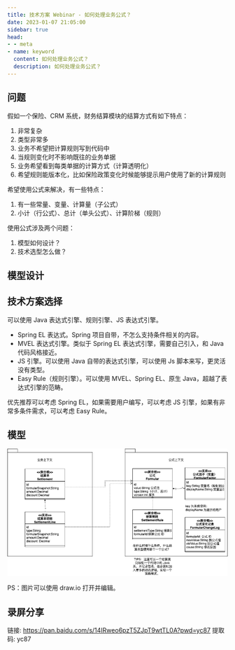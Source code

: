 ```yaml
---
title: 技术方案 Webinar - 如何处理业务公式？
date: 2023-01-07 21:05:00
sidebar: true
head:
- - meta
- name: keyword
  content: 如何处理业务公式？
  description: 如何处理业务公式？
---
```


## 问题

假如一个保险、CRM 系统，财务结算模块的结算方式有如下特点：

1. 非常复杂
2. 类型非常多
3. 业务不希望把计算规则写到代码中
4. 当规则变化时不影响既往的业务单据
5. 业务希望看到每类单据的计算方式（计算透明化）
6. 希望规则能版本化，比如保险政策变化时候能够提示用户使用了新的计算规则

希望使用公式来解决，有一些特点：

1. 有一些常量、变量、计算量（子公式）
2. 小计（行公式）、总计（单头公式）、计算阶梯（规则）

使用公式涉及两个问题：

1. 模型如何设计？
2. 技术选型怎么做？

## 模型设计

## 技术方案选择

可以使用 Java 表达式引擎、规则引擎、JS 表达式引擎。

- Spring EL 表达式。Spring 项目自带，不怎么支持条件相关的内容。
- MVEL 表达式引擎。类似于 Spring EL 表达式引擎，需要自己引入，和 Java 代码风格接近。
- JS 引擎。可以使用 Java 自带的表达式引擎，可以使用 Js 脚本来写，更灵活没有类型。
- Easy Rule（规则引擎）。可以使用 MVEL、Spring EL、原生 Java，超越了表达式引擎的范畴。

优先推荐可以考虑 Spring EL，如果需要用户编写，可以考虑 JS 引擎，如果有非常多条件需求，可以考虑 Easy Rule。

## 模型

![](./java-solution-webinar-12/formular.png)

PS：图片可以使用 draw.io 打开并编辑。

## 录屏分享

链接: https://pan.baidu.com/s/14IRweo6pzT5ZJpT9wtTL0A?pwd=yc87 提取码: yc87

